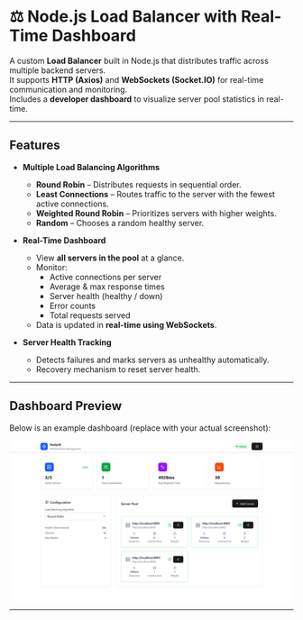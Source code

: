 # ⚖️ Node.js Load Balancer with Real-Time Dashboard

A custom **Load Balancer** built in Node.js that distributes traffic across multiple backend servers.  
It supports **HTTP (Axios)** and **WebSockets (Socket.IO)** for real-time communication and monitoring.  
Includes a **developer dashboard** to visualize server pool statistics in real-time.

---

##  Features

- **Multiple Load Balancing Algorithms**
  - **Round Robin** – Distributes requests in sequential order.
  - **Least Connections** – Routes traffic to the server with the fewest active connections.
  - **Weighted Round Robin** – Prioritizes servers with higher weights.
  - **Random** – Chooses a random healthy server.

- **Real-Time Dashboard**
  - View **all servers in the pool** at a glance.
  - Monitor:
    - Active connections per server
    - Average & max response times
    - Server health (healthy / down)
    - Error counts
    - Total requests served
  - Data is updated in **real-time using WebSockets**.

- **Server Health Tracking**
  - Detects failures and marks servers as unhealthy automatically.
  - Recovery mechanism to reset server health.

---
##  Dashboard Preview

Below is an example dashboard (replace with your actual screenshot):

![Dashboard Screenshot](./image.png)

---

